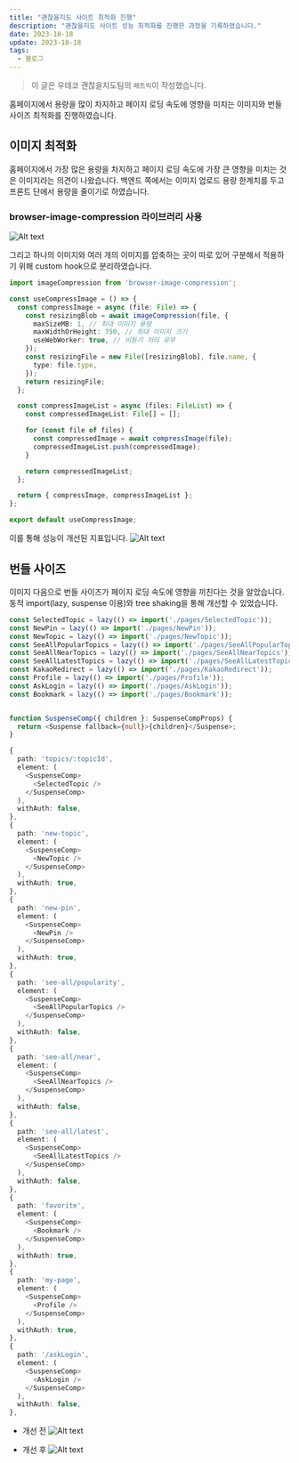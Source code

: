 ```yaml
---
title: "괜찮을지도 사이트 최적화 진행"
description: "괜찮을지도 사이트 성능 최적화를 진행한 과정을 기록하였습니다."
date: 2023-10-18
update: 2023-10-18
tags:
  - 블로그
---
```


> 이 글은 우테코 괜찮을지도팀의 `패트릭`이 작성했습니다.

홈페이지에서 용량을 많이 차지하고 페이지 로딩 속도에 영향을 미치는 이미지와 번들 사이즈 최적화를 진행하였습니다.

## 이미지 최적화

홈페이지에서 가장 많은 용량을 차지하고 페이지 로딩 속도에 가장 큰 영향을 미치는 것은 이미지라는 의견이 나왔습니다. 백엔드 쪽에서는 이미지 업로드 용량 한계치를 두고 프론트 단에서 용량을 줄이기로 하였습니다.

### browser-image-compression 라이브러리 사용
![Alt text](.index_image/browser-compression.png)

그리고 하나의 이미지와 여러 개의 이미지를 압축하는 곳이 따로 있어 구분해서 적용하기 위해 custom hook으로 분리하였습니다.
```typescript
import imageCompression from 'browser-image-compression';

const useCompressImage = () => {
  const compressImage = async (file: File) => {
    const resizingBlob = await imageCompression(file, {
      maxSizeMB: 1, // 최대 이미지 용량
      maxWidthOrHeight: 750, // 최대 이미지 크기
      useWebWorker: true, // 비동기 처리 유무
    });
    const resizingFile = new File([resizingBlob], file.name, {
      type: file.type,
    });
    return resizingFile;
  };

  const compressImageList = async (files: FileList) => {
    const compressedImageList: File[] = [];

    for (const file of files) {
      const compressedImage = await compressImage(file);
      compressedImageList.push(compressedImage);
    }

    return compressedImageList;
  };

  return { compressImage, compressImageList };
};

export default useCompressImage;
```

이를 통해 성능이 개선된 지표입니다.
![Alt text](.index_image/optimize-compress.png)



## 번들 사이즈
이미지 다음으로 번들 사이즈가 페이지 로딩 속도에 영향을 끼친다는 것을 알았습니다. 동적 import(lazy, suspense 이용)와 tree shaking을 통해 개선할 수 있었습니다.

```typescript
const SelectedTopic = lazy(() => import('./pages/SelectedTopic'));
const NewPin = lazy(() => import('./pages/NewPin'));
const NewTopic = lazy(() => import('./pages/NewTopic'));
const SeeAllPopularTopics = lazy(() => import('./pages/SeeAllPopularTopics'));
const SeeAllNearTopics = lazy(() => import('./pages/SeeAllNearTopics'));
const SeeAllLatestTopics = lazy(() => import('./pages/SeeAllLatestTopics'));
const KakaoRedirect = lazy(() => import('./pages/KakaoRedirect'));
const Profile = lazy(() => import('./pages/Profile'));
const AskLogin = lazy(() => import('./pages/AskLogin'));
const Bookmark = lazy(() => import('./pages/Bookmark'));
```

```typescript

function SuspenseComp({ children }: SuspenseCompProps) {
  return <Suspense fallback={null}>{children}</Suspense>;
}

{
  path: 'topics/:topicId',
  element: (
    <SuspenseComp>
      <SelectedTopic />
    </SuspenseComp>
  ),
  withAuth: false,
},
{
  path: 'new-topic',
  element: (
    <SuspenseComp>
      <NewTopic />
    </SuspenseComp>
  ),
  withAuth: true,
},
{
  path: 'new-pin',
  element: (
    <SuspenseComp>
      <NewPin />
    </SuspenseComp>
  ),
  withAuth: true,
},
{
  path: 'see-all/popularity',
  element: (
    <SuspenseComp>
      <SeeAllPopularTopics />
    </SuspenseComp>
  ),
  withAuth: false,
},
{
  path: 'see-all/near',
  element: (
    <SuspenseComp>
      <SeeAllNearTopics />
    </SuspenseComp>
  ),
  withAuth: false,
},
{
  path: 'see-all/latest',
  element: (
    <SuspenseComp>
      <SeeAllLatestTopics />
    </SuspenseComp>
  ),
  withAuth: false,
},
{
  path: 'favorite',
  element: (
    <SuspenseComp>
      <Bookmark />
    </SuspenseComp>
  ),
  withAuth: true,
},
{
  path: 'my-page',
  element: (
    <SuspenseComp>
      <Profile />
    </SuspenseComp>
  ),
  withAuth: true,
},
{
  path: '/askLogin',
  element: (
    <SuspenseComp>
      <AskLogin />
    </SuspenseComp>
  ),
  withAuth: false,
},
```


- 개선 전
![Alt text](.index_image/before.png)

- 개선 후
![Alt text](.index_image/after.png)